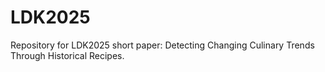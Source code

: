 # LDK2025
Repository for LDK2025 short paper: Detecting Changing Culinary Trends Through Historical Recipes.
